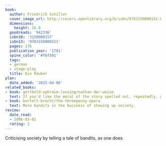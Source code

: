 ```yaml
---
book:
  author: Friedrich Schiller
  cover_image_url: http://covers.openlibrary.org/b/isbn/9783150000151-L.jpg
  dimensions:
    height: 16.0
  goodreads: '942336'
  isbn10: '3150000157'
  isbn13: '9783150000151'
  pages: 176
  publication_year: '1781'
  spine_color: '#f6f501'
  tags:
  - german
  - stage-play
  title: Die Räuber
plan:
  date_added: '2015-04-08'
related_books:
- book: gotthold-ephraim-lessing/nathan-der-weise
  text: If you'd like the moral of the story spelled out, repeatedly, go with Lessing.
- book: bertolt-brecht/the-threepenny-opera
  text: More bandits in the business of showing up society.
review:
  date_read:
  - 2006-03-01
  rating: 2
---
```


Criticising society by telling a tale of bandits, as one does.
